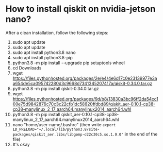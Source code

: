 # How to install qiskit on nvidia-jetson nano?
 After a clean installation, follow the following steps:
 1. sudo apt update
 2. sudo apt update
 3. sudo apt install python3.8 nano
 4. sudo apt install python3.8-pip
 5. python3.8 -m pip install --upgrade pip setuptools wheel
 6. cd Downloads
 7. wget https://files.pythonhosted.org/packages/2e/e4/4e6d17c0e23139977e3aa654de5ca095742280d3c9668d7341345207417a/qiskit-0.34.0.tar.gz
 8. python3.8 -m pip install qiskit-0.34.0.tar.gz
 9. wget https://files.pythonhosted.org/packages/9d/b8/13830a3bc96ff2da54cc100e75d9842879c70c3c22cfb1dc58620ffdbd89/qiskit_aer-0.10.1-cp38-cp38-manylinux_2_17_aarch64.manylinux2014_aarch64.whl
 10. python3.8 -m pip install qiskit_aer-0.10.1-cp38-cp38-manylinux_2_17_aarch64.manylinux2014_aarch64.whl
 11. nano "home/user-name/.bashrc" (then write <code>export LD_PRELOAD="~/.local/lib/python3.8/site-packages/qiskit_aer.libs/libgomp-d22c30c5.so.1.0.0"</code> in the end of the file)
 12. It's okay
